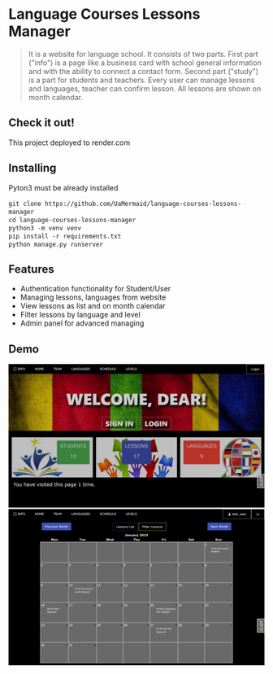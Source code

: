 # Language Courses Lessons Manager
> 
> It is a website for language school. 
> It consists of two parts. 
> First part ("info") is a page like a business card with school general information 
> and with the ability to connect a contact form. 
> Second part ("study") is a part for students and teachers. 
> Every user can manage lessons and languages, 
> teacher can confirm lesson. 
> All lessons are shown on month calendar.


## Check it out!

This project deployed to render.com

## Installing 

Pyton3 must be already installed

```shell
git clone https://github.com/UaMermaid/language-courses-lessons-manager
cd language-courses-lessons-manager
python3 -m venv venv
pip install -r requirements.txt
python manage.py runserver
```




## Features

* Authentication functionality for Student/User
* Managing lessons, languages from website
* View lessons as list and on month calendar
* Filter lessons by language and level
* Admin panel for advanced managing

## Demo
![Website study homepage](study_home_page.png)
![Website lessons calendar](lessons_calendar.png)
